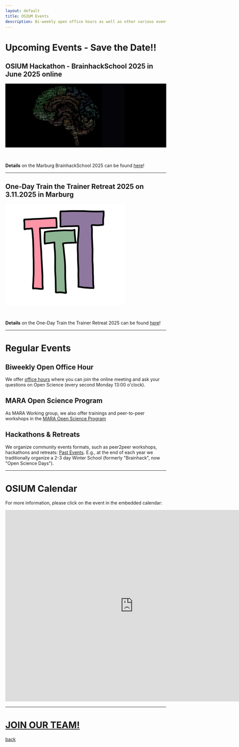 ```yaml
---
layout: default
title: OSIUM Events
description: Bi-weekly open office hours as well as other various events.
---
```



# Upcoming Events - Save the Date!!

## OSIUM Hackathon - BrainhackSchool 2025 in June 2025 online


![BHS-Logo](./assets/images/brainhackSchool.jpg)

<br>


**Details** on the Marburg BrainhackSchool 2025 can be found <a class="twitter-timeline" href="https://openscienceinitiativeuniversitymarburg.github.io/BrainhackSchool-2025.html" data-tweet-limit="1" data-height="300">here</a>!
<br>

---

## One-Day Train the Trainer Retreat 2025 on 3.11.2025 in Marburg


![TTT-Logo](./assets/images/TTT_Logo.png)

<br>


**Details** on the One-Day Train the Trainer Retreat 2025 can be found <a class="twitter-timeline" href="https://openscienceinitiativeuniversitymarburg.github.io/train-the-trainer-retreat-2025.html" data-tweet-limit="1" data-height="300">here</a>!
<br>

---

# Regular Events

## Biweekly Open Office Hour
We offer <a href="https://webconf.hrz.uni-marburg.de/n/rooms/q2o-bf3-vtf-u8q/join">office hours</a> where you can join the online meeting and ask your questions on Open Science (every second Monday 13:00 o'clock). 

## MARA Open Science Program
As MARA Working group, we also offer trainings and peer-to-peer workshops in the <a href="https://www.uni-marburg.de/de/mara/veranstaltungen/programme-und-zertifikate/open-science">MARA Open Science Program</a>

## Hackathons & Retreats
We organize community events formats, such as peer2peer workshops, hackathons and retreats: [Past Events](./past-events.md). E.g., at the end of each year we traditionally organize a 2-3 day Winter School (formerly "Brainhack", now "Open Science Days").

---
# OSIUM Calendar

For more information, please click on the event in the embedded calendar:

<iframe src="https://calendar.google.com/calendar/embed?height=600&amp;wkst=2&amp;hl=en&amp;src=osium.contact%40gmail.com&amp;ctz=Europe%2FBerlin" style="border-width:0" width="800" height="600" frameborder="0" scrolling="no"></iframe>

---

# [JOIN OUR TEAM!](./join.md)


[back](./)

